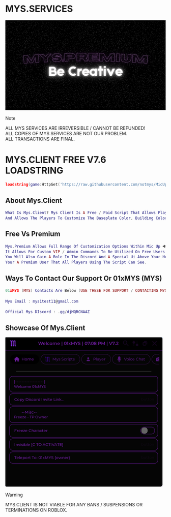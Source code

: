 # MYS.SERVICES

![Mys.Premium](https://raw.githubusercontent.com/notmys/websiteimage/refs/heads/main/Pink%20%26%20Blue%20Futuristic%20Gaming%20Channel%20Youtube%20Intro%20(2).png)

> [!NOTE]
> ALL MYS SERVICES ARE IRREVERSIBLE / CANNOT BE REFUNDED!    
> ALL COPIES OF MYS SERVICES ARE NOT OUR PROBLEM.    
> ALL TRANSACTIONS ARE FINAL.

# MYS.CLIENT FREE V7.6 LOADSTRING

```lua
loadstring(game:HttpGet('https://raw.githubusercontent.com/notmys/MicUp/refs/heads/main/lua.txt'))()
```

## About Mys.Client
```lua
What Is Mys.Client? Mys Client Is A Free / Paid Script That Allows Players To Customize The Way Players View Mic Up 🔊And Mic Up 17+ 🔊 
And Allows The Players To Customize The Baseplate Color, Building Colors, Sky Colors And Much More Such As Textures To For All Of Those.
```

## Free Vs Premium

```lua
Mys.Premium Allows Full Range Of Customization Options Within Mic Up 🔊And Mic Up 17+ 🔊
It Allows For Custom VIP / Admin Commands To Be Utilized On Free Users Of The Script.
You Will Also Gain A Role In The Discord And A Special Ui Above Your Head That States
Your A Premium User That All Players Using The Script Can See.
```

## Ways To Contact Our Support Or 01xMYS (MYS)

```lua
01xMYS (MYS) Contacts Are Below (USE THESE FOR SUPPORT / CONTACTING MYS OR SUPPORT!)

Mys Email : mys1test11@gmail.com

Official Mys DIscord : .gg/djMQRCNAAZ 
```

## Showcase Of Mys.Client

![Showcase Of Mys.Client](https://raw.githubusercontent.com/notmys/websiteimage/refs/heads/main/Screenshot%202025-01-30%20194257.png)

> [!WARNING]
> MYS.CLIENT IS NOT VIABLE FOR ANY BANS / SUSPENSIONS OR TERMINATIONS ON ROBLOX.
